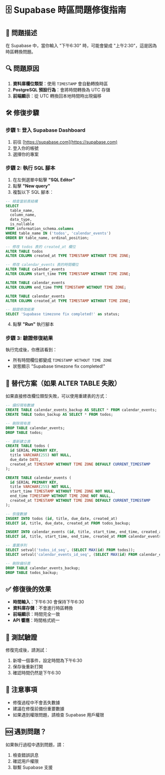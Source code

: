 # 🗄️ Supabase 時區問題修復指南

## 🚨 問題描述
在 Supabase 中，當你輸入 "下午6:30" 時，可能會變成 "上午2:30"，這是因為時區轉換問題。

## 🔍 問題原因
1. **資料庫欄位類型**：使用 `TIMESTAMP` 會自動轉換時區
2. **PostgreSQL 預設行為**：會將時間轉換為 UTC 存儲
3. **前端顯示**：從 UTC 轉換回本地時間時出現偏移

## 🛠️ 修復步驟

### **步驟 1: 登入 Supabase Dashboard**
1. 前往 [https://supabase.com](https://supabase.com)
2. 登入你的帳號
3. 選擇你的專案

### **步驟 2: 執行 SQL 腳本**
1. 在左側選單中點擊 **"SQL Editor"**
2. 點擊 **"New query"**
3. 複製以下 SQL 腳本：

```sql
-- 檢查當前表結構
SELECT 
  table_name,
  column_name,
  data_type,
  is_nullable
FROM information_schema.columns 
WHERE table_name IN ('todos', 'calendar_events')
ORDER BY table_name, ordinal_position;

-- 修改 todos 表的 created_at 欄位
ALTER TABLE todos 
ALTER COLUMN created_at TYPE TIMESTAMP WITHOUT TIME ZONE;

-- 修改 calendar_events 表的時間欄位
ALTER TABLE calendar_events 
ALTER COLUMN start_time TYPE TIMESTAMP WITHOUT TIME ZONE;

ALTER TABLE calendar_events 
ALTER COLUMN end_time TYPE TIMESTAMP WITHOUT TIME ZONE;

ALTER TABLE calendar_events 
ALTER COLUMN created_at TYPE TIMESTAMP WITHOUT TIME ZONE;

-- 驗證修改結果
SELECT 'Supabase timezone fix completed!' as status;
```

4. 點擊 **"Run"** 執行腳本

### **步驟 3: 驗證修復結果**
執行完成後，你應該看到：
- 所有時間欄位都變成 `TIMESTAMP WITHOUT TIME ZONE`
- 狀態顯示 "Supabase timezone fix completed!"

## 🔧 替代方案（如果 ALTER TABLE 失敗）

如果直接修改欄位類型失敗，可以使用重建表的方式：

```sql
-- 備份現有數據
CREATE TABLE calendar_events_backup AS SELECT * FROM calendar_events;
CREATE TABLE todos_backup AS SELECT * FROM todos;

-- 刪除現有表
DROP TABLE calendar_events;
DROP TABLE todos;

-- 重新建立表
CREATE TABLE todos (
  id SERIAL PRIMARY KEY,
  title VARCHAR(255) NOT NULL,
  due_date DATE,
  created_at TIMESTAMP WITHOUT TIME ZONE DEFAULT CURRENT_TIMESTAMP
);

CREATE TABLE calendar_events (
  id SERIAL PRIMARY KEY,
  title VARCHAR(255) NOT NULL,
  start_time TIMESTAMP WITHOUT TIME ZONE NOT NULL,
  end_time TIMESTAMP WITHOUT TIME ZONE NOT NULL,
  created_at TIMESTAMP WITHOUT TIME ZONE DEFAULT CURRENT_TIMESTAMP
);

-- 恢復數據
INSERT INTO todos (id, title, due_date, created_at)
SELECT id, title, due_date, created_at FROM todos_backup;

INSERT INTO calendar_events (id, title, start_time, end_time, created_at)
SELECT id, title, start_time, end_time, created_at FROM calendar_events_backup;

-- 重置序列
SELECT setval('todos_id_seq', (SELECT MAX(id) FROM todos));
SELECT setval('calendar_events_id_seq', (SELECT MAX(id) FROM calendar_events));

-- 刪除備份表
DROP TABLE calendar_events_backup;
DROP TABLE todos_backup;
```

## ✅ 修復後的效果
- **時間輸入**：下午6:30 會保持下午6:30
- **資料庫存儲**：不會進行時區轉換
- **前端顯示**：時間完全一致
- **API 響應**：時間格式統一

## 🚀 測試驗證
修復完成後，請測試：
1. 新增一個事件，設定時間為下午6:30
2. 保存後重新打開
3. 確認時間仍然是下午6:30

## 📝 注意事項
- 修復過程中不會丟失數據
- 建議在修復前備份重要數據
- 如果遇到權限問題，請檢查 Supabase 用戶權限

## 🆘 遇到問題？
如果執行過程中遇到問題，請：
1. 檢查錯誤訊息
2. 確認用戶權限
3. 聯繫 Supabase 支援
